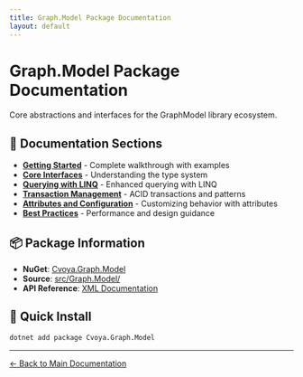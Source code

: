 ```yaml
---
title: Graph.Model Package Documentation
layout: default
---
```


# Graph.Model Package Documentation

Core abstractions and interfaces for the GraphModel library ecosystem.

## 📖 Documentation Sections

- **[Getting Started](getting-started.html)** - Complete walkthrough with examples
- **[Core Interfaces](core-interfaces.html)** - Understanding the type system
- **[Querying with LINQ](querying.html)** - Enhanced querying with LINQ
- **[Transaction Management](transactions.html)** - ACID transactions and patterns
- **[Attributes and Configuration](attributes.html)** - Customizing behavior with attributes
- **[Best Practices](best-practices.html)** - Performance and design guidance

## 📦 Package Information

- **NuGet**: [Cvoya.Graph.Model](https://www.nuget.org/packages/Cvoya.Graph.Model/)
- **Source**: [src/Graph.Model/](https://github.com/savasp/graphmodel/tree/main/src/Graph.Model)
- **API Reference**: [XML Documentation](../../api/Cvoya.Graph.Model.xml)

## 🚀 Quick Install

```bash
dotnet add package Cvoya.Graph.Model
```

---

[← Back to Main Documentation](../../index.html)
